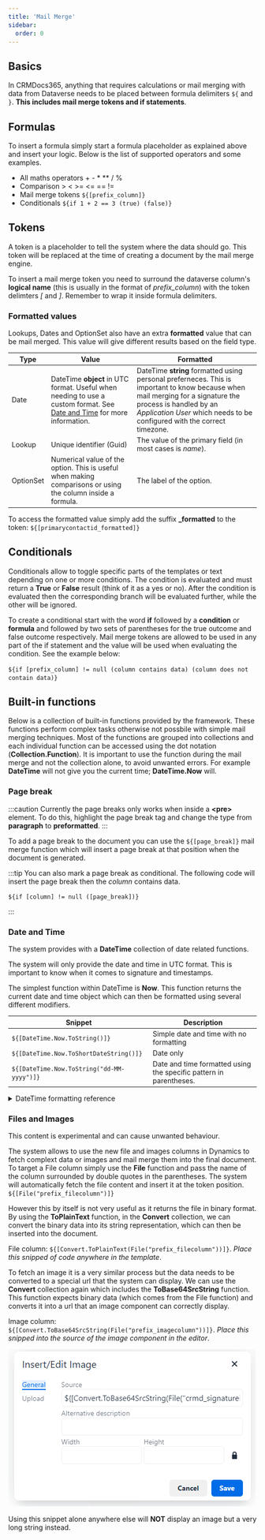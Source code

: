 ```yaml
---
title: 'Mail Merge'
sidebar:
  order: 0
---
```


## Basics

In CRMDocs365, anything that requires calculations or mail merging with data from Dataverse needs to be placed between formula delimiters `${` and `}`. **This includes mail merge tokens and if statements**.

## Formulas

To insert a formula simply start a formula placeholder as explained above and insert your logic. Below is the list of supported operators and some examples.

- All maths operators + - \* \*\* / %
- Comparison > < >= <= == !=
- Mail merge tokens `${[prefix_column]}`
- Conditionals `${if 1 + 2 == 3 (true) (false)}`

## Tokens

A token is a placeholder to tell the system where the data should go. This token will be replaced at the time of creating a document by the mail merge engine.

To insert a mail merge token you need to surround the dataverse column's **logical name** (this is usually in the format of _prefix_column_) with the token delimters _[_ and _]_. Remember to wrap it inside formula delimiters.

### Formatted values

Lookups, Dates and OptionSet also have an extra **formatted** value that can be mail merged. This value will give different results based on the field type.

| Type      | Value                                                                                                                                    | Formatted                                                                                                                                                                                                                             |
| --------- | ---------------------------------------------------------------------------------------------------------------------------------------- | ------------------------------------------------------------------------------------------------------------------------------------------------------------------------------------------------------------------------------------- |
| Date      | DateTime **object** in UTC format. Useful when needing to use a custom format. See [Date and Time](#date-and-time) for more information. | DateTime **string** formatted using personal preferneces. This is important to know because when mail merging for a signature the process is handled by an _Application User_ which needs to be configured with the correct timezone. |
| Lookup    | Unique identifier (Guid)                                                                                                                 | The value of the primary field (in most cases is _name_).                                                                                                                                                                             |
| OptionSet | Numerical value of the option. This is useful when making comparisons or using the column inside a formula.                              | The label of the option.                                                                                                                                                                                                              |

To access the formatted value simply add the suffix **\_formatted** to the token: `${[primarycontactid_formatted]}`

## Conditionals

Conditionals allow to toggle specific parts of the templates or text depending on one or more conditions. The condition is evaluated and must return a **True** or **False** result (think of it as a yes or no). After the condition is evaluated then the corresponding branch will be evaluated further, while the other will be ignored.

To create a conditional start with the word **if** followed by a **condition** or **formula** and followed by two sets of parentheses for the true outcome and false outcome respectively. Mail merge tokens are allowed to be used in any part of the if statement and the value will be used when evaluating the condition. See the example below:

`${if [prefix_column] != null (column contains data) (column does not contain data)}`

## Built-in functions

Below is a collection of built-in functions provided by the framework. These functions perform complex tasks otherwise not possbile with simple mail merging techniques. Most of the functions are grouped into collections and each individual function can be accessed using the dot notation (**Collection.Function**). It is important to use the function during the mail merge and not the collection alone, to avoid unwanted errors. For example **DateTime** will not give you the current time; **DateTime.Now** will.

### Page break

:::caution
Currently the page breaks only works when inside a **\<pre>** element. To do this, highlight the page break tag and change the type from **paragraph** to **preformatted**.
:::

To add a page break to the document you can use the `${[page_break]}` mail merge function which will insert a page break at that position when the document is generated.

:::tip
You can also mark a page break as conditional. The following code will insert the page break then the _column_ contains data.

```
${if [column] != null ([page_break])}
```

:::

### Date and Time

The system provides with a **DateTime** collection of date related functions.

The system will only provide the date and time in UTC format. This is important to know when it comes to signature and timestamps.

The simplest function within DateTime is **Now**. This function returns the current date and time object which can then be formatted using several different modifiers.

| Snippet                                    | Description                                                        |
| ------------------------------------------ | ------------------------------------------------------------------ |
| `${[DateTime.Now.ToString()]}`             | Simple date and time with no formatting                            |
| `${[DateTime.Now.ToShortDateString()]}`    | Date only                                                          |
| `${[DateTime.Now.ToString("dd-MM-yyyy")]}` | Date and time formatted using the specific pattern in parentheses. |

<details>
<summary>DateTime formatting reference</summary>

The table below explains in details how to use the formatting options for a date object. Some of the formatting are quite advanced and are only used in special cases.

| Token     | Description                                                                                                                                                      |
| --------- | ---------------------------------------------------------------------------------------------------------------------------------------------------------------- |
| d         | Day of the month as a number from 1 through 31.                                                                                                                  |
| dd        | Day of the month as a number from 01 through 31.                                                                                                                 |
| ddd       | Abbreviated name of the day (Mon, Tue, etc.).                                                                                                                    |
| dddd      | Full name of the day (Monday, Tuesday, etc.).                                                                                                                    |
| h         | 12-hour clock hour (7).                                                                                                                                          |
| hh        | 12-hour clock hour with leading zero (07).                                                                                                                       |
| H         | 24-hour clock hour (19).                                                                                                                                         |
| HH        | 24-hour clock hour with leading zero.                                                                                                                            |
| m         | Minutes.                                                                                                                                                         |
| mm        | Minutes with leading zero.                                                                                                                                       |
| M         | Month number (5).                                                                                                                                                |
| MM        | Month number with leading zero (05).                                                                                                                             |
| MMM       | Abbreviated month name (Nov, Dec, etc.).                                                                                                                         |
| MMMM      | Full month name (November, December, etc.).                                                                                                                      |
| s         | Seconds.                                                                                                                                                         |
| ss        | Seconds with leading zero.                                                                                                                                       |
| t         | Abbreviated AM / PM (A or P).                                                                                                                                    |
| tt        | AM / PM.                                                                                                                                                         |
| y         | Up to two digits year (24).                                                                                                                                      |
| yy        | Up to three digits year with leding zero (024).                                                                                                                  |
| yyy       | Full year (2024).                                                                                                                                                |
| yyyy      | Full year with leading zero (2024).                                                                                                                              |
| K         | Timezone information (+05:00).                                                                                                                                   |
| z         | Signed offset of the local operating system time zone from UTC, measured in hours (+4).                                                                          |
| zz        | Same as **z** but with leading 0 (+04).                                                                                                                          |
| zzz       | Same as **zz** but measured in hours and minutes (+04:00).                                                                                                       |
| f-fffffff | Each **f** represents a significant digit in the seconds fraction. a single f represents tenths of a second while seven fs represent ten-millionths of a second. |

Below are some example snippets that can be quickly referenced and used in your templates.
| Snippet | Result |
|---------|--------|
| `${[DateTime.Now.ToString("MM/dd/yyyy")]}` | 05/29/2015 |
| `${[DateTime.Now.ToString("dddd, dd MMMM yyyy")]}` | Friday, 29 May 2015 |
| `${[DateTime.Now.ToString("dddd, dd MMMM yyyy")]}` | Friday, 29 May 2015 05:50 |
| `${[DateTime.Now.ToString("dddd, dd MMMM yyyy")]}` | Friday, 29 May 2015 05:50 AM |
| `${[DateTime.Now.ToString("dddd, dd MMMM yyyy")]}` | Friday, 29 May 2015 5:50 |
| `${[DateTime.Now.ToString("dddd, dd MMMM yyyy")]}` | Friday, 29 May 2015 5:50 AM |
| `${[DateTime.Now.ToString("dddd, dd MMMM yyyy HH:mm:ss")]}` | Friday, 29 May 2015 05:50:06 |
| `${[DateTime.Now.ToString("MM/dd/yyyy HH:mm")]}` | 05/29/2015 05:50 |
| `${[DateTime.Now.ToString("MM/dd/yyyy hh:mm tt")]}` | 05/29/2015 05:50 AM |
| `${[DateTime.Now.ToString("MM/dd/yyyy H:mm")]}` | 05/29/2015 5:50 |
| `${[DateTime.Now.ToString("MM/dd/yyyy h:mm tt")]}` | 05/29/2015 5:50 AM |
| `${[DateTime.Now.ToString("MM/dd/yyyy HH:mm:ss")]}` | 05/29/2015 05:50:06 |
| `${[DateTime.Now.ToString("MMMM dd")]}` | May 29 |
| `${[DateTime.Now.ToString("yyyy-MM-ddTHH:mm:ss.fffffffK")]}` | 2015-05-16T05:50:06.7199222-04:00 |
| `${[DateTime.Now.ToString("ddd, dd MMM yyy HH:mm:ss GMT")]}` | Fri, 16 May 2015 05:50:06 GMT |
| `${[DateTime.Now.ToString("yyyy-MM-ddTHH:mm:ss")]}` | 2015-05-16T05:50:06 |
| `${[DateTime.Now.ToString("HH:mm")]}` | 05:50 |
| `${[DateTime.Now.ToString("hh:mm tt")]}` | 05:50 AM |
| `${[DateTime.Now.ToString("H:mm")]}` | 5:50 |
| `${[DateTime.Now.ToString("h:mm tt")]}` | 5:50 AM |
| `${[DateTime.Now.ToString("HH:mm:ss")]}` | 05:50:06 |
| `${[DateTime.Now.ToString("yyyy MMMM")]}` | 2015 May |

</details>

### Files and Images

This content is experimental and can cause unwanted behaviour.

The system allows to use the new file and images columns in Dynamics to fetch complext data or images and mail merge them into the final document. To target a File column simply use the **File** function and pass the name of the column surrounded by double quotes in the parentheses. The system will automatically fetch the file content and insert it at the token position. `${[File("prefix_filecolumn")]}`

However this by itself is not very useful as it returns the file in binary format. By using the **ToPlainText** function, in the **Convert** collection, we can convert the binary data into its string representation, which can then be inserted into the document.

File column: `${[Convert.ToPlainText(File("prefix_filecolumn"))]}`. _Place this snipped of code anywhere in the template_.

To fetch an image it is a very similar process but the data needs to be converted to a special url that the system can display. We can use the **Convert** collection again which includes the **ToBase64SrcString** function. This function expects binary data (which comes from the File function) and converts it into a url that an image component can correctly display.

Image column: `${[Convert.ToBase64SrcString(File("prefix_imagecolumn"))]}`. _Place this snipped into the source of the image component in the editor_.

![image source component](../../../assets/dms/images/image-dialog.png)

Using this snippet alone anywhere else will **NOT** display an image but a very long string instead.
